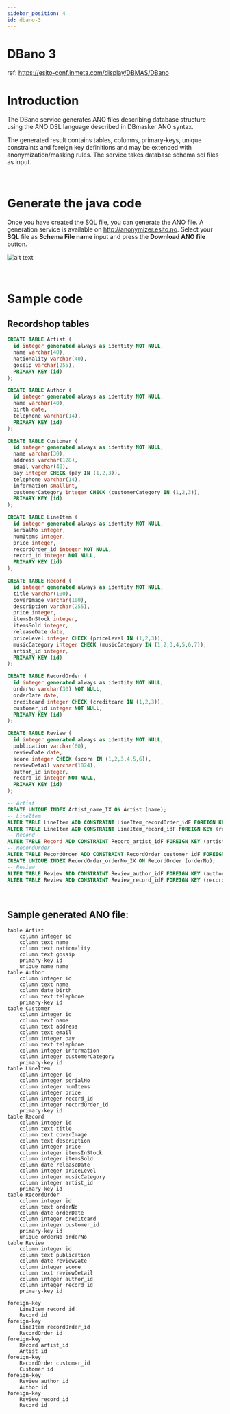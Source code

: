 ```yaml
---
sidebar_position: 4
id: dbano-3
---
```

# DBano 3

ref: https://esito-conf.inmeta.com/display/DBMAS/DBano

# Introduction

The DBano service generates ANO files describing database structure using the ANO DSL language described in DBmasker ANO syntax.

The generated result contains tables, columns, primary-keys, unique constraints and foreign key definitions and may be extended with anonymization/masking rules. The service takes database schema sql files as input.

<br/>

# Generate the java code

Once you have created the SQL file, you can generate the ANO file. A generation service is available on http://anonymizer.esito.no. Select your **SQL** file as **Schema File name** input and press the **Download ANO file** button.

![alt text](/img/docs/dbanoweb.png 'DBano Web')

<br/>

# Sample code

## Recordshop tables

```sql
CREATE TABLE Artist (
  id integer generated always as identity NOT NULL,
  name varchar(40),
  nationality varchar(40),
  gossip varchar(255),
  PRIMARY KEY (id)
);

CREATE TABLE Author (
  id integer generated always as identity NOT NULL,
  name varchar(40),
  birth date,
  telephone varchar(14),
  PRIMARY KEY (id)
);

CREATE TABLE Customer (
  id integer generated always as identity NOT NULL,
  name varchar(30),
  address varchar(128),
  email varchar(40),
  pay integer CHECK (pay IN (1,2,3)),
  telephone varchar(14),
  information smallint,
  customerCategory integer CHECK (customerCategory IN (1,2,3)),
  PRIMARY KEY (id)
);

CREATE TABLE LineItem (
  id integer generated always as identity NOT NULL,
  serialNo integer,
  numItems integer,
  price integer,
  recordOrder_id integer NOT NULL,
  record_id integer NOT NULL,
  PRIMARY KEY (id)
);

CREATE TABLE Record (
  id integer generated always as identity NOT NULL,
  title varchar(100),
  coverImage varchar(100),
  description varchar(255),
  price integer,
  itemsInStock integer,
  itemsSold integer,
  releaseDate date,
  priceLevel integer CHECK (priceLevel IN (1,2,3)),
  musicCategory integer CHECK (musicCategory IN (1,2,3,4,5,6,7)),
  artist_id integer,
  PRIMARY KEY (id)
);

CREATE TABLE RecordOrder (
  id integer generated always as identity NOT NULL,
  orderNo varchar(30) NOT NULL,
  orderDate date,
  creditcard integer CHECK (creditcard IN (1,2,3)),
  customer_id integer NOT NULL,
  PRIMARY KEY (id)
);

CREATE TABLE Review (
  id integer generated always as identity NOT NULL,
  publication varchar(60),
  reviewDate date,
  score integer CHECK (score IN (1,2,3,4,5,6)),
  reviewDetail varchar(1024),
  author_id integer,
  record_id integer NOT NULL,
  PRIMARY KEY (id)
);

-- Artist
CREATE UNIQUE INDEX Artist_name_IX ON Artist (name);
-- LineItem
ALTER TABLE LineItem ADD CONSTRAINT LineItem_recordOrder_idF FOREIGN KEY (recordOrder_id) REFERENCES RecordOrder (id);
ALTER TABLE LineItem ADD CONSTRAINT LineItem_record_idF FOREIGN KEY (record_id) REFERENCES Record (id);
-- Record
ALTER TABLE Record ADD CONSTRAINT Record_artist_idF FOREIGN KEY (artist_id) REFERENCES Artist (id);
-- RecordOrder
ALTER TABLE RecordOrder ADD CONSTRAINT RecordOrder_customer_idF FOREIGN KEY (customer_id) REFERENCES Customer (id);
CREATE UNIQUE INDEX RecordOrder_orderNo_IX ON RecordOrder (orderNo);
-- Review
ALTER TABLE Review ADD CONSTRAINT Review_author_idF FOREIGN KEY (author_id) REFERENCES Author (id);
ALTER TABLE Review ADD CONSTRAINT Review_record_idF FOREIGN KEY (record_id) REFERENCES Record (id);
```

<br/>

## Sample generated ANO file:

```ano
table Artist
    column integer id
    column text name
    column text nationality
    column text gossip
    primary-key id
    unique name name
table Author
    column integer id
    column text name
    column date birth
    column text telephone
    primary-key id
table Customer
    column integer id
    column text name
    column text address
    column text email
    column integer pay
    column text telephone
    column integer information
    column integer customerCategory
    primary-key id
table LineItem
    column integer id
    column integer serialNo
    column integer numItems
    column integer price
    column integer record_id
    column integer recordOrder_id
    primary-key id
table Record
    column integer id
    column text title
    column text coverImage
    column text description
    column integer price
    column integer itemsInStock
    column integer itemsSold
    column date releaseDate
    column integer priceLevel
    column integer musicCategory
    column integer artist_id
    primary-key id
table RecordOrder
    column integer id
    column text orderNo
    column date orderDate
    column integer creditcard
    column integer customer_id
    primary-key id
    unique orderNo orderNo
table Review
    column integer id
    column text publication
    column date reviewDate
    column integer score
    column text reviewDetail
    column integer author_id
    column integer record_id
    primary-key id

foreign-key
    LineItem record_id
    Record id
foreign-key
    LineItem recordOrder_id
    RecordOrder id
foreign-key
    Record artist_id
    Artist id
foreign-key
    RecordOrder customer_id
    Customer id
foreign-key
    Review author_id
    Author id
foreign-key
    Review record_id
    Record id
```
